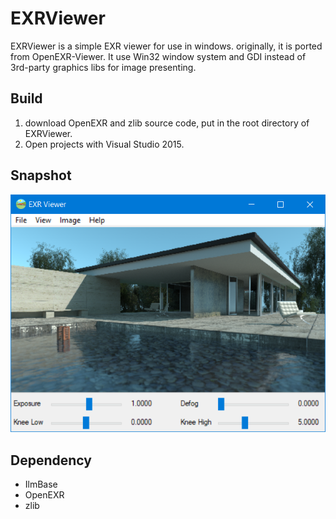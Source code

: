 # EXRViewer
EXRViewer is a simple EXR viewer for use in windows. originally, it is ported from OpenEXR-Viewer.
It use Win32 window system and GDI instead of 3rd-party graphics libs for image presenting.

## Build
1. download OpenEXR and zlib source code, put in the root directory of EXRViewer.
2. Open projects with Visual Studio 2015.

## Snapshot
<img width="630" src="exrviewer.png" />

## Dependency
- IlmBase
- OpenEXR
- zlib
